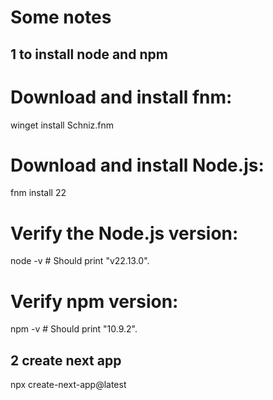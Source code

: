 # Some notes

## 1 to install node and npm
# Download and install fnm:
winget install Schniz.fnm

# Download and install Node.js:
fnm install 22

# Verify the Node.js version:
node -v # Should print "v22.13.0".

# Verify npm version:
npm -v # Should print "10.9.2".

## 2 create next app
npx create-next-app@latest